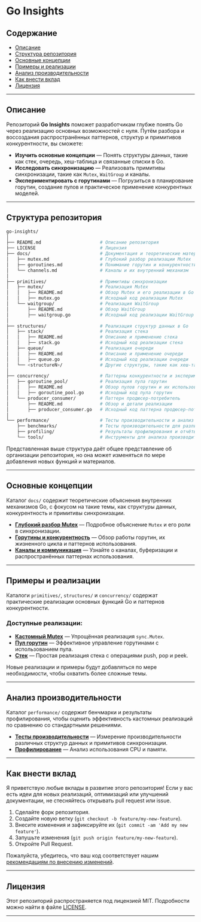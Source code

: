 
# Go Insights

## Содержание

- [Описание](#описание)
- [Структура репозитория](#структура-репозитория)
- [Основные концепции](#основные-концепции)
- [Примеры и реализации](#примеры-и-реализации)
- [Анализ производительности](#анализ-производительности)
- [Как внести вклад](#как-внести-вклад)
- [Лицензия](#лицензия)

---

## Описание

Репозиторий **Go Insights** поможет разработчикам глубже понять Go через реализацию основных возможностей с нуля. Путём разбора и воссоздания распространённых паттернов, структур и примитивов конкурентности, вы сможете:
- **Изучить основные концепции** — Понять структуры данных, такие как стек, очередь, хеш-таблица и связанные списки в Go.
- **Исследовать синхронизацию** — Реализовать примитивы синхронизации, такие как `Mutex`, `WaitGroup` и каналы.
- **Экспериментировать с горутинами** — Погрузиться в планирование горутин, создание пулов и практическое применение конкурентных моделей.

---

## Структура репозитория

```bash
go-insights/
│
├── README.md                      # Описание репозитория
├── LICENSE                        # Лицензия
├── docs/                          # Документация и теоретические материалы
│   ├── mutex.md                   # Глубокий разбор реализации Mutex
│   ├── goroutines.md              # Понимание горутин и конкурентности
│   └── channels.md                # Каналы и их внутренний механизм
│
├── primitives/                    # Примитивы синхронизации
│   ├── mutex/                     # Реализация Mutex
│   │   ├── README.md              # Обзор Mutex и его реализации в Go
│   │   ├── mutex.go               # Исходный код реализации Mutex
│   └── waitgroup/                 # Реализация WaitGroup
│       ├── README.md              # Обзор WaitGroup
│       ├── waitgroup.go           # Исходный код реализации WaitGroup
│
├── structures/                    # Реализация структур данных в Go
│   ├── stack/                     # Реализация стека
│   │   ├── README.md              # Описание и применение стека
│   │   ├── stack.go               # Исходный код реализации стека
│   ├── queue/                     # Реализация очереди
│   │   ├── README.md              # Описание и применение очереди
│   │   ├── queue.go               # Исходный код реализации очереди
│   └── <structureN>/              # Другие структуры, такие как хеш-таблица, связанный список и т.д.
│
├── concurrency/                   # Паттерны конкурентности и эксперименты с горутинами
│   ├── goroutine_pool/            # Реализация пула горутин
│   │   ├── README.md              # Обзор пулов горутин и их использование
│   │   ├── goroutine_pool.go      # Исходный код пула горутин
│   └── producer_consumer/         # Паттерн продюсер-потребитель
│       ├── README.md              # Обзор и детали реализации
│       ├── producer_consumer.go   # Исходный код паттерна продюсер-потребитель
│
└── performance/                   # Тесты производительности и анализ
    ├── benchmarks/                # Тесты производительности для различных реализаций
    ├── profiling/                 # Результаты профилирования и отчёты анализа
    └── tools/                     # Инструменты для анализа производительности
```
Представленная выше структура даёт общее представление об организации репозитория, но она может изменяться по мере добавления новых функций и материалов.

---

## Основные концепции

Каталог `docs/` содержит теоретические объяснения внутренних механизмов Go, с фокусом на такие темы, как структуры данных, конкурентность и примитивы синхронизации.

- **[Глубокий разбор Mutex](./docs/mutex.md)** — Подробное объяснение `Mutex` и его роли в синхронизации.
- **[Горутины и конкурентность](./docs/goroutines.md)** — Обзор работы горутин, их жизненного цикла и паттернов использования.
- **[Каналы и коммуникация](./docs/channels.md)** — Узнайте о каналах, буферизации и распространённых паттернах использования.

---

## Примеры и реализации

Каталоги `primitives/`, `structures/` и `concurrency/` содержат практические реализации основных функций Go и паттернов конкурентности.

### Доступные реализации:
- **[Кастомный Mutex](./primitives/mutex/README.md)** — Упрощённая реализация `sync.Mutex`.
- **[Пул горутин](./concurrency/goroutine_pool/README.md)** — Эффективное управление горутинами с использованием пула.
- **[Стек](./structures/stack/README.md)** — Простая реализация стека с операциями push, pop и peek.

Новые реализации и примеры будут добавляться по мере необходимости, чтобы охватить более сложные темы.

---

## Анализ производительности

Каталог `performance/` содержит бенчмарки и результаты профилирования, чтобы оценить эффективность кастомных реализаций по сравнению со стандартными решениями.

- **[Тесты производительности](./performance/benchmarks/)** — Измерение производительности различных структур данных и примитивов синхронизации.
- **[Профилирование](./performance/profiling/)** — Анализ использования CPU и памяти.

---

## Как внести вклад

Я приветствую любые вклады в развитие этого репозитория! Если у вас есть идеи для новых реализаций, оптимизаций или улучшений документации, не стесняйтесь открывать pull request или issue.

1. Сделайте форк репозитория.
2. Создайте новую ветку (`git checkout -b feature/my-new-feature`).
3. Внесите изменения и зафиксируйте их (`git commit -am 'Add my new feature'`).
4. Запушьте изменения (`git push origin feature/my-new-feature`).
5. Откройте Pull Request.

Пожалуйста, убедитесь, что ваш код соответствует нашим [рекомендациям по внесению изменений](CONTRIBUTING.md).

---

## Лицензия

Этот репозиторий распространяется под лицензией MIT. Подробности можно найти в файле [LICENSE](./LICENSE).

---
